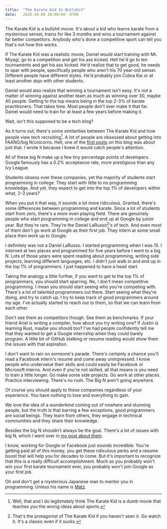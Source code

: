 ```yaml
---
title:  "The Karate Kid Is Bullshit"
date:   2020-10-08 20:00:00 -0700
---
```


The Karate Kid is a bullshit movie. It's about a kid who learns karate
from a mysterious sensei, trains for like 3 months and wins a
tournament against far better competitors. Anybody who's done a
competitive sport can tell you that's not how this works.

If The Karate Kid was a realistic movie, Daniel would start training
with Mr. Miyagi, go to a competition and get his ass kicked. Hell he'd
go to ten tournaments and get his ass kicked. He'd realize that to get
good, he needs to spar with people, specifically people who aren't his
70 year-old sensei. Different people have different styles. He'd
probably join Cobra Kai or at least another dojo with other students.

Daniel would also realize that winning a tournament isn't easy. It's
not a matter of winning against another team as much as winning over
30, maybe 40 people. Getting to the top means being in the top 2-3% of
karate practitioners. That takes time. Most people don't ever make it
that far. Daniel would need to train for at least a few years before
making it.

Wait, isn't this supposed to be a tech blog?

As it turns out, there's some similarities between The Karate Kid and
how people view tech recruiting[^1]. A lot of people are obsessed
about getting into FAANG/big N/unicorns. Hell, one of the [first
posts](https://blog.torchnyu.com/2019/11/14/get-that-big-n-job.html)
on this blog was about just that. I wrote it because I knew it would
catch people's attention.

[^1]: Well, that and I do legitimately think The Karate Kid is a dumb
    movie that teaches you the wrong ideas about sports.

All of these big N make up a few tiny percentage points of
developers. Google famously has a 0.2% acceptance rate, more
prestigious than any Ivy League.

Students obsess over these companies, yet the majority of students
start programming in college. They start with little to no programming
knowledge. And yet, they expect to get into the top 1% of developers
within what, 2-3 years?

When you put it that way, it sounds a lot more ridiculous. Granted,
there's some differences between programming and karate. Since a lot
of students start from zero, there's a more even playing field. There
are genuinely people who start programming in college and end up at
Google by junior year. But they're rare. They're the Daniel
LaRusso[^2]'s of tech. And even most of them don't go work at Google
as their first job. They intern at some small place then work up to
Google.

[^2]: That's the protagonist of The Karate Kid if you haven't seen
    it. Go watch it. It's a classic even if it sucks.

I definitely was not a Daniel LaRusso. I started programming when I
was 15. I interned at two places and programmed for five years before
I went to a big N. Lots of those years were spent reading about
programming, writing side projects, learning different languages,
etc. I didn't just walk in and end up in the top 1% of programmers. I
just happened to have a head start.

Taking the analogy a little further, if you want to get to the top 1%
of programmers, you should start sparring. No, I don't mean
competitive programming. I mean you should start seeing who you're
competing with. There's a lot of talented programmers out there. Start
seeing what they're doing, and try to catch up. I try to keep track of
good programmers around my age. I've actually started to reach out to
them, so that we can learn from each other.

Don't see them as competitors though. See them as benchmarks. If your
friend Ariel is writing a compiler, how about you try writing one? If
Justin is learning Rust, maybe you should too? I've had people
confidently tell me that they wanted to get a Google internship when
they could barely program. A little bit of GitHub stalking or resume
reading would show them the issues with that aspiration.

I don't want to rain on someone's parade. There's certainly a chance
you'll read a Facebook intern's resume and come away unimpressed. I
know people who undervalue their skills and could easily be Facebook
or Microsoft interns. And even if you're not skilled, all that means
is you need to train a little longer. Go make some side projects. Go
work at other places. Practice interviewing. There's no rush. The Big
N aren't going anywhere.

Of course you should apply to these companies regardless of your
experience. You have nothing to lose and everything to gain.

We love the idea of a wunderkind coming out of nowhere and stunning
people, but the truth is that barring a few exceptions, good
programmers are social beings. They learn from others, they engage in
technical communities and they share their knowledge.

Besides the big N shouldn't always be the goal. There's a lot of
issues with big N, which I went over in [my post about
them](https://blog.torchnyu.com/2019/11/14/get-that-big-n-job.html).

I know, working for Google or Facebook just sounds incredible. You're
getting paid all of this money, you get these ridiculous perks and a
resume boost that will help you for decades to come. But it's
important to recognize that this is a really difficult
accomplishment. Much as you probably won't win your first karate
tournament ever, you probably won't join Google as your first job.

Oh and don't get a mysterious Japanese man to mentor you in
programming. Unless his name is
[Matz](https://en.wikipedia.org/wiki/Yukihiro_Matsumoto).

